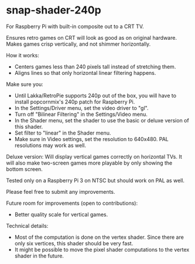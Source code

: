 # snap-shader-240p

For Raspberry Pi with built-in composite out to a CRT TV.

Ensures retro games on CRT will look as good as on original hardware.  Makes games crisp vertically, and not shimmer horizontally.

How it works:
* Centers games less than 240 pixels tall instead of stretching them.
* Aligns lines so that only horizontal linear filtering happens.

Make sure you:
* Until Lakka/RetroPie supports 240p out of the box, you will have to install popcornmix's 240p patch for Raspberry Pi.
* In the Settings/Driver menu, set the video driver to "gl".
* Turn off "Bilinear Filtering" in the Settings/Video menu.
* In the Shader menu, set the shader to use the basic or deluxe version of this shader.
* Set filter to "linear" in the Shader menu.
* Make sure in Video settings, set the resolution to 640x480.  PAL resolutions may work as well.

Deluxe version:
Will display vertical games correctly on horizontal TVs.
It will also make two-screen games more playable by only showing the bottom screen.

Tested only on a Raspberry Pi 3 on NTSC but should work on PAL as well.

Please feel free to submit any improvements.

Future room for improvements (open to contributions):
* Better quality scale for vertical games.

Technical details:
* Most of the computation is done on the vertex shader.  Since there are only six vertices, this shader should be very fast.
* It might be possible to move the pixel shader computations to the vertex shader in the future.
